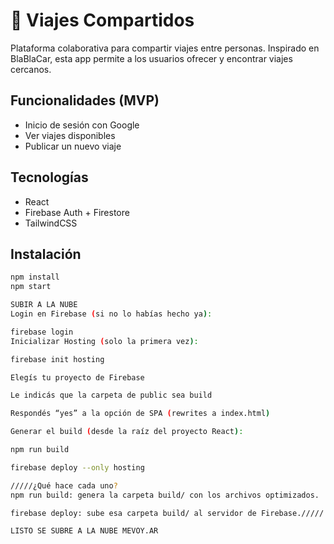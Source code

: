 # 🚗 Viajes Compartidos

Plataforma colaborativa para compartir viajes entre personas. Inspirado en BlaBlaCar, esta app permite a los usuarios ofrecer y encontrar viajes cercanos.

## Funcionalidades (MVP)
- Inicio de sesión con Google
- Ver viajes disponibles
- Publicar un nuevo viaje

## Tecnologías
- React
- Firebase Auth + Firestore
- TailwindCSS

## Instalación
```bash
npm install
npm start 

SUBIR A LA NUBE
Login en Firebase (si no lo habías hecho ya):

firebase login
Inicializar Hosting (solo la primera vez):

firebase init hosting

Elegís tu proyecto de Firebase

Le indicás que la carpeta de public sea build

Respondés “yes” a la opción de SPA (rewrites a index.html)

Generar el build (desde la raíz del proyecto React):

npm run build

firebase deploy --only hosting

/////¿Qué hace cada uno?
npm run build: genera la carpeta build/ con los archivos optimizados.

firebase deploy: sube esa carpeta build/ al servidor de Firebase./////

LISTO SE SUBRE A LA NUBE MEVOY.AR